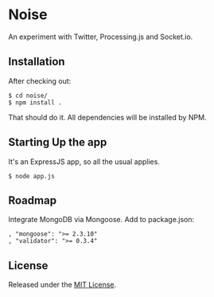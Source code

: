 # Noise

An experiment with Twitter, Processing.js and Socket.io.

## Installation

After checking out:

	$ cd noise/
	$ npm install .

That should do it. All dependencies will be installed by NPM.

## Starting Up the app

It's an ExpressJS app, so all the usual applies.

	$ node app.js

## Roadmap

Integrate MongoDB via Mongoose. Add to package.json:

	, "mongoose": ">= 2.3.10"
	, "validator": ">= 0.3.4"

## License

Released under the [MIT License](http://www.opensource.org/licenses/mit-license.php).